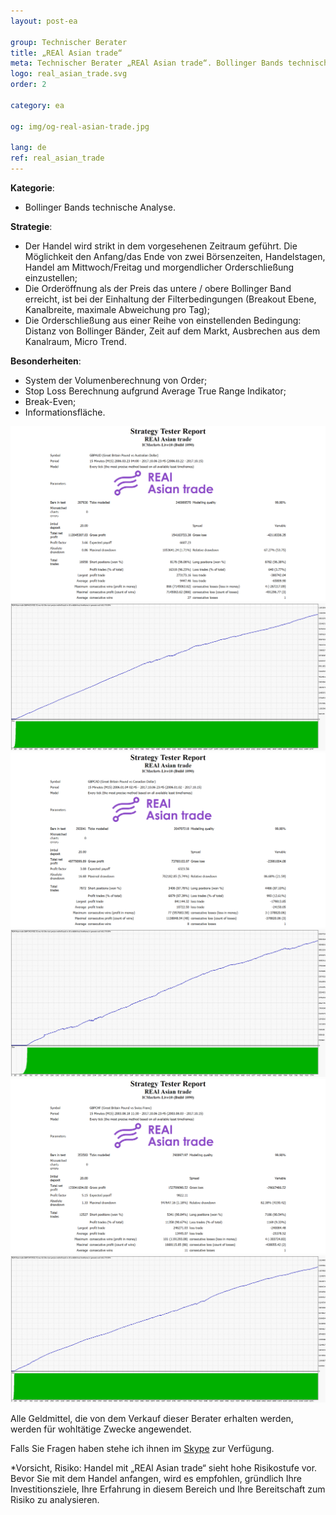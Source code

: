 ```yaml
---
layout: post-ea

group: Technischer Berater
title: „REAl Asian trade“
meta: Technischer Berater „REAl Asian trade“. Bollinger Bands technische Analyse. Alle Geldmittel, die von dem Verkauf dieser Berater erhalten werden, werden für wohltätige Zwecke angewendet.
logo: real_asian_trade.svg
order: 2

category: ea

og: img/og-real-asian-trade.jpg

lang: de
ref: real_asian_trade
---
```


**Kategorie**:
  - Bollinger Bands technische Analyse.

**Strategie**:
  - Der Handel wird strikt in dem vorgesehenen Zeitraum geführt. Die Möglichkeit den Anfang/das Ende von zwei Börsenzeiten, Handelstagen, Handel am Mittwoch/Freitag und morgendlicher Orderschließung einzustellen;
  - Die Orderöffnung als der Preis das untere / obere Bollinger Band erreicht, ist bei der Einhaltung der Filterbedingungen (Breakout Ebene, Kanalbreite, maximale Abweichung pro Tag);
  - Die Orderschließung aus einer Reihe von einstellenden Bedingung: Distanz von Bollinger Bänder, Zeit auf dem Markt, Ausbrechen aus dem Kanalraum, Micro Trend.  

**Besonderheiten**:
  - System der Volumenberechnung von Order;
  - Stop Loss Berechnung aufgrund Average True Range Indikator;
  - Break-Even;
  - Informationsfläche.

<a data-fancybox="gallery" href="/img/ea/en/GBPAUD_Strategy_Tester_Report_REAl_Asian_trade_(ENG).png"><img src="/img/ea/en/GBPAUD_Strategy_Tester_Report_REAl_Asian_trade_(ENG).png" alt=""></a>
<a data-fancybox="gallery" href="/img/ea/en/GBPAUD_Strategy_Tester_Report_Graph_REAl_Asian_trade_(ENG).png"><img src="/img/ea/en/GBPAUD_Strategy_Tester_Report_Graph_REAl_Asian_trade_(ENG).png" alt=""></a>
<a data-fancybox="gallery" href="/img/ea/en/GBPCAD_Strategy_Tester_Report_REAl_Asian_trade_(ENG).png"><img src="/img/ea/en/GBPCAD_Strategy_Tester_Report_REAl_Asian_trade_(ENG).png" alt=""></a>
<a data-fancybox="gallery" href="/img/ea/en/GBPCAD_Strategy_Tester_Report_Graph_REAl_Asian_trade_(ENG).png"><img src="/img/ea/en/GBPCAD_Strategy_Tester_Report_Graph_REAl_Asian_trade_(ENG).png" alt=""></a>
<a data-fancybox="gallery" href="/img/ea/en/GBPCHF_Strategy_Tester_Report_REAl_Asian_trade_(ENG).png"><img src="/img/ea/en/GBPCHF_Strategy_Tester_Report_REAl_Asian_trade_(ENG).png" alt=""></a>
<a data-fancybox="gallery" href="/img/ea/en/GBPCHF_Strategy_Tester_Report_Graph_REAl_Asian_trade_(ENG).png"><img src="/img/ea/en/GBPCHF_Strategy_Tester_Report_Graph_REAl_Asian_trade_(ENG).png" alt=""></a>

Alle Geldmittel, die von dem Verkauf dieser Berater erhalten werden, werden für wohltätige Zwecke angewendet.

Falls Sie Fragen haben stehe ich ihnen im <a href="skype:chutkoy89?chat" target="_blank">Skype</a> zur Verfügung.

*Vorsicht, Risiko: Handel mit „REAl Asian trade“ sieht hohe Risikostufe vor. Bevor Sie mit dem Handel anfangen, wird es empfohlen, gründlich Ihre Investitionsziele, Ihre Erfahrung in diesem Bereich und Ihre Bereitschaft zum Risiko zu analysieren.
